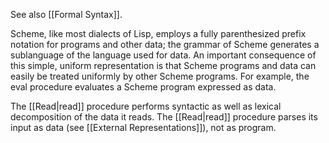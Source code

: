 See also [[Formal Syntax]].

Scheme, like most dialects of Lisp, employs a fully parenthesized prefix notation for programs and other data; the grammar of Scheme generates a sublanguage of the language used for data. An important consequence of this simple, uniform representation is that Scheme programs and data can easily be treated uniformly by other Scheme programs. For example, the eval procedure evaluates a Scheme program expressed as data.

The [[Read|read]] procedure performs syntactic as well as lexical decomposition of the data it reads. The [[Read|read]] procedure parses its input as data (see [[External Representations]]), not as program.
